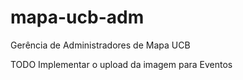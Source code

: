 # mapa-ucb-adm
Gerência de Administradores de Mapa UCB

TODO
Implementar o upload da imagem para Eventos
